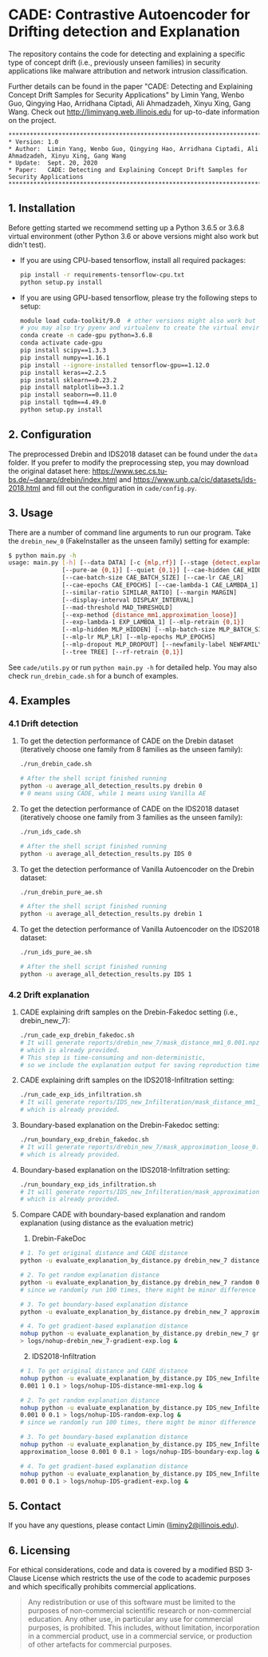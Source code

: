 # CADE: Contrastive Autoencoder for Drifting detection and Explanation

The repository contains the code for detecting and explaining a specific type of concept drift (i.e., previously unseen families) in security applications like malware attribution and network intrusion classification.

Further details can be found in the paper "CADE: Detecting and Explaining Concept Drift Samples for Security Applications" by Limin Yang, Wenbo Guo, Qingying Hao, Arridhana Ciptadi, Ali Ahmadzadeh, Xinyu Xing, Gang Wang. Check out http://liminyang.web.illinois.edu for up-to-date information on the project.

```
********************************************************************************************************
* Version: 1.0
* Author:  Limin Yang, Wenbo Guo, Qingying Hao, Arridhana Ciptadi, Ali Ahmadzadeh, Xinyu Xing, Gang Wang
* Update:  Sept. 20, 2020
* Paper:   CADE: Detecting and Explaining Concept Drift Samples for Security Applications
********************************************************************************************************
```



## 1. Installation

Before getting started we recommend setting up a Python 3.6.5 or 3.6.8 virtual environment (other Python 3.6 or above versions might also work but didn't test).

* If you are using CPU-based tensorflow, install all required packages:

  ```bash
  pip install -r requirements-tensorflow-cpu.txt
  python setup.py install
  ```

* If you are using GPU-based tensorflow, please try the following steps to setup:

  ```bash
  module load cuda-toolkit/9.0  # other versions might also work but didn't test
  # you may also try pyenv and virtualenv to create the virtual environment, here we use Anaconda
  conda create -n cade-gpu python=3.6.8
  conda activate cade-gpu
  pip install scipy==1.3.3
  pip install numpy==1.16.1
  pip install --ignore-installed tensorflow-gpu==1.12.0
  pip install keras==2.2.5
  pip install sklearn==0.23.2
  pip install matplotlib==3.1.2
  pip install seaborn==0.11.0
  pip install tqdm==4.49.0
  python setup.py install
  ```





## 2. Configuration

The preprocessed Drebin and IDS2018 dataset can be found under the `data` folder. If you prefer to modify the preprocessing step, you may download the original dataset here: https://www.sec.cs.tu-bs.de/~danarp/drebin/index.html and https://www.unb.ca/cic/datasets/ids-2018.html and fill out the configuration in `cade/config.py`.





## 3. Usage

There are a number of command line arguments to run our program. Take the `drebin_new_0` (FakeInstaller as the unseen family)  setting for example:

```bash
$ python main.py -h
usage: main.py [-h] [--data DATA] [-c {mlp,rf}] [--stage {detect,explanation}]
               [--pure-ae {0,1}] [--quiet {0,1}] [--cae-hidden CAE_HIDDEN]
               [--cae-batch-size CAE_BATCH_SIZE] [--cae-lr CAE_LR]
               [--cae-epochs CAE_EPOCHS] [--cae-lambda-1 CAE_LAMBDA_1]
               [--similar-ratio SIMILAR_RATIO] [--margin MARGIN]
               [--display-interval DISPLAY_INTERVAL]
               [--mad-threshold MAD_THRESHOLD]
               [--exp-method {distance_mm1,approximation_loose}]
               [--exp-lambda-1 EXP_LAMBDA_1] [--mlp-retrain {0,1}]
               [--mlp-hidden MLP_HIDDEN] [--mlp-batch-size MLP_BATCH_SIZE]
               [--mlp-lr MLP_LR] [--mlp-epochs MLP_EPOCHS]
               [--mlp-dropout MLP_DROPOUT] [--newfamily-label NEWFAMILY_LABEL]
               [--tree TREE] [--rf-retrain {0,1}]
```

See `cade/utils.py` or run `python main.py -h` for detailed help. You may also check `run_drebin_cade.sh` for a bunch of examples.





## 4. Examples

### 4.1 Drift detection

1. To get the detection performance of CADE on the Drebin dataset (iteratively choose one family from 8 families as the unseen family):

   ```bash
   ./run_drebin_cade.sh

   # After the shell script finished running
   python -u average_all_detection_results.py drebin 0
   # 0 means using CADE, while 1 means using Vanilla AE
   ```

2. To get the detection performance of CADE on the IDS2018 dataset (iteratively choose one family from 3 families as the unseen family):

   ```bash
   ./run_ids_cade.sh

   # After the shell script finished running
   python -u average_all_detection_results.py IDS 0
   ```

3. To get the detection performance of Vanilla Autoencoder on the Drebin dataset:

   ```bash
   ./run_drebin_pure_ae.sh

   # After the shell script finished running
   python -u average_all_detection_results.py drebin 1
   ```

4. To get the detection performance of Vanilla Autoencoder on the IDS2018 dataset:

   ```bash
   ./run_ids_pure_ae.sh

   # After the shell script finished running
   python -u average_all_detection_results.py IDS 1
   ```



### 4.2 Drift explanation

1. CADE explaining drift samples on the Drebin-Fakedoc setting (i.e., drebin_new_7):

   ```bash
   ./run_cade_exp_drebin_fakedoc.sh
   # It will generate reports/drebin_new_7/mask_distance_mm1_0.001.npz,
   # which is already provided.
   # This step is time-consuming and non-deterministic,
   # so we include the explanation output for saving reproduction time and easier comparison.
   ```

2. CADE explaining drift samples on the IDS2018-Infiltration setting:

   ```bash
   ./run_cade_exp_ids_infiltration.sh
   # It will generate reports/IDS_new_Infilteration/mask_distance_mm1_0.001.npz,
   # which is already provided.
   ```

3. Boundary-based explanation on the Drebin-Fakedoc setting:

   ```bash
   ./run_boundary_exp_drebin_fakedoc.sh
   # It will generate reports/drebin_new_7/mask_approximation_loose_0.001.npz,
   # which is already provided.
   ```

4. Boundary-based explanation on the IDS2018-Infiltration setting:

   ```bash
   ./run_boundary_exp_ids_infiltration.sh
   # It will generate reports/IDS_new_Infilteration/mask_approximation_loose_0.001.npz,
   # which is already provided.
   ```

5. Compare CADE with boundary-based explanation and random explanation (using distance as the evaluation metric)

   1. Drebin-FakeDoc

   ```bash
   # 1. To get original distance and CADE distance
   python -u evaluate_explanation_by_distance.py drebin_new_7 distance_mm1 0.001 1 0.1

   # 2. To get random explanation distance
   python -u evaluate_explanation_by_distance.py drebin_new_7 random 0.001 0 0.1
   # since we randomly run 100 times, there might be minor difference on the output.

   # 3. To get boundary-based explanation distance
   python -u evaluate_explanation_by_distance.py drebin_new_7 approximation_loose 0.001 0 0.1

   # 4. To get gradient-based explanation distance
   nohup python -u evaluate_explanation_by_distance.py drebin_new_7 gradient 0.001 0 0.1 \
   > logs/nohup-drebin_new_7-gradient-exp.log &
   ```

   2. IDS2018-Infiltration

   ```bash
   # 1. To get original distance and CADE distance
   nohup python -u evaluate_explanation_by_distance.py IDS_new_Infilteration distance_mm1 \
   0.001 1 0.1 > logs/nohup-IDS-distance-mm1-exp.log &

   # 2. To get random explanation distance
   nohup python -u evaluate_explanation_by_distance.py IDS_new_Infilteration random \
   0.001 0 0.1 > logs/nohup-IDS-random-exp.log &
   # since we randomly run 100 times, there might be minor difference on the output.

   # 3. To get boundary-based explanation distance
   nohup python -u evaluate_explanation_by_distance.py IDS_new_Infilteration \
   approximation_loose 0.001 0 0.1 > logs/nohup-IDS-boundary-exp.log &

   # 4. To get gradient-based explanation distance
   nohup python -u evaluate_explanation_by_distance.py IDS_new_Infilteration gradient \
   0.001 0 0.1 > logs/nohup-IDS-gradient-exp.log &
   ```





## 5. Contact

If you have any questions, please contact Limin (liminy2@illinois.edu).





## 6. Licensing

For ethical considerations, code and data is covered by a modified BSD 3-Clause License which restricts the use of the code to academic purposes and which specifically prohibits commercial applications.

> Any redistribution or use of this software must be limited to the purposes of non-commercial scientific research or non-commercial education. Any other use, in particular any use for commercial purposes, is prohibited. This includes, without limitation, incorporation in a commercial product, use in a commercial service, or production of other artefacts for commercial purposes.

